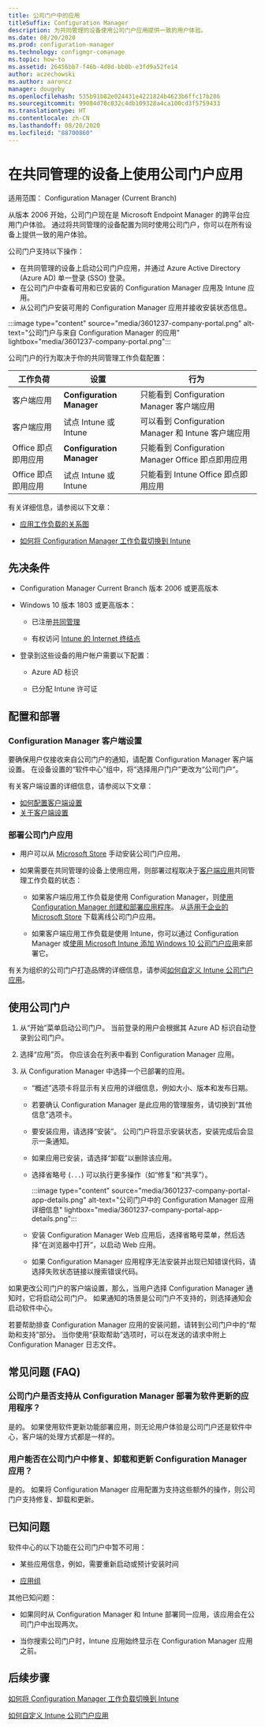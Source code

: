```yaml
---
title: 公司门户中的应用
titleSuffix: Configuration Manager
description: 为共同管理的设备使用公司门户应用提供一致的用户体验。
ms.date: 08/20/2020
ms.prod: configuration-manager
ms.technology: configmgr-comanage
ms.topic: how-to
ms.assetid: 26456bb7-f46b-4d8d-bb0b-e3fd9a52fe14
author: aczechowski
ms.author: aaroncz
manager: dougeby
ms.openlocfilehash: 535b91b82e024431e4221824b4623b6ffc17b286
ms.sourcegitcommit: 99084d70c032c4db109328a4ca100cd3f5759433
ms.translationtype: HT
ms.contentlocale: zh-CN
ms.lasthandoff: 08/20/2020
ms.locfileid: "88700860"
---
```

# <a name="use-the-company-portal-app-on-co-managed-devices"></a>在共同管理的设备上使用公司门户应用

适用范围：  Configuration Manager (Current Branch)

<!--CMADO-3601237,INADO-4297660-->

从版本 2006 开始，公司门户现在是 Microsoft Endpoint Manager 的跨平台应用门户体验。 通过将共同管理的设备配置为同时使用公司门户，你可以在所有设备上提供一致的用户体验。

公司门户支持以下操作：

- 在共同管理的设备上启动公司门户应用，并通过 Azure Active Directory (Azure AD) 单一登录 (SSO) 登录。
- 在公司门户中查看可用和已安装的 Configuration Manager 应用及 Intune 应用。
- 从公司门户安装可用的 Configuration Manager 应用并接收安装状态信息。

:::image type="content" source="media/3601237-company-portal.png" alt-text="公司门户与来自 Configuration Manager 的应用" lightbox="media/3601237-company-portal.png":::

公司门户的行为取决于你的共同管理工作负载配置：

| 工作负荷 | 设置 | 行为 |
|----------|---------|----------|
| 客户端应用 | **Configuration Manager** | 只能看到 Configuration Manager 客户端应用 |
| 客户端应用 | 试点 Intune 或 Intune | 可以看到 Configuration Manager 和 Intune 客户端应用 |
| Office 即点即用应用 | **Configuration Manager** | 只能看到 Configuration Manager Office 即点即用应用 |
| Office 即点即用应用 | 试点 Intune 或 Intune | 只能看到 Intune Office 即点即用应用 |

有关详细信息，请参阅以下文章：

- [应用工作负载的关系图](workloads.md#diagram-for-app-workloads)

- [如何将 Configuration Manager 工作负载切换到 Intune](how-to-switch-workloads.md)

## <a name="prerequisites"></a>先决条件

- Configuration Manager Current Branch 版本 2006 或更高版本

- Windows 10 版本 1803 或更高版本：

  - 已注册[共同管理](how-to-enable.md)

  - 有权访问 [Intune 的 Internet 终结点](../../intune/fundamentals/intune-endpoints.md)

- 登录到这些设备的用户帐户需要以下配置：

  - Azure AD 标识

  - 已分配 Intune 许可证

## <a name="configure-and-deploy"></a>配置和部署

### <a name="configuration-manager-client-settings"></a>Configuration Manager 客户端设置

要确保用户仅接收来自公司门户的通知，请配置 Configuration Manager 客户端设置。 在设备设置的“软件中心”组中，将“选择用户门户”更改为“公司门户”。

有关客户端设置的详细信息，请参阅以下文章：

- [如何配置客户端设置](../core/clients/deploy/configure-client-settings.md)
- [关于客户端设置](../core/clients/deploy/about-client-settings.md#software-center)

### <a name="deploy-the-company-portal-app"></a>部署公司门户应用

- 用户可以从 [Microsoft Store](https://www.microsoft.com/p/company-portal/9wzdncrfj3pz?activetab=pivot:overviewtab) 手动安装公司门户应用。

- 如果需要在共同管理的设备上使用应用，则部署过程取决于[客户端应用](workloads.md#client-apps)共同管理工作负载的状态：

  - 如果客户端应用工作负载是使用 Configuration Manager，则[使用 Configuration Manager 创建和部署应用程序](../apps/get-started/create-and-deploy-an-application.md)。 从[适用于企业的 Microsoft Store](https://www.microsoft.com/business-store) 下载离线公司门户应用。

  - 如果客户端应用工作负载是使用 Intune，你可以通过 Configuration Manager 或[使用 Microsoft Intune 添加 Windows 10 公司门户应用](../../intune/apps/store-apps-company-portal-app.md)来部署它。

有关为组织的公司门户打造品牌的详细信息，请参阅[如何自定义 Intune 公司门户应用](../../intune/apps/company-portal-app.md)。

## <a name="use-the-company-portal"></a>使用公司门户

1. 从“开始”菜单启动公司门户。 当前登录的用户会根据其 Azure AD 标识自动登录到公司门户。

1. 选择“应用”页。 你应该会在列表中看到 Configuration Manager 应用。

1. 从 Configuration Manager 中选择一个已部署的应用。

    - “概述”选项卡将显示有关应用的详细信息，例如大小、版本和发布日期。

    - 若要确认 Configuration Manager 是此应用的管理服务，请切换到“其他信息”选项卡。

    - 要安装应用，请选择“安装”。 公司门户将显示安装状态，安装完成后会显示一条通知。

    - 如果应用已安装，请选择“卸载”以删除该应用。

    - 选择省略号 (`...`) 可以执行更多操作（如“修复”和“共享”）。

        :::image type="content" source="media/3601237-company-portal-app-details.png" alt-text="公司门户中的 Configuration Manager 应用详细信息" lightbox="media/3601237-company-portal-app-details.png":::

    - 安装 Configuration Manager Web 应用后，选择省略号菜单，然后选择“在浏览器中打开”，以启动 Web 应用。

    - 如果 Configuration Manager 应用程序无法安装并出现已知错误代码，请选择失败状态链接以搜索错误代码。

如果更改公司门户的客户端设置，那么，当用户选择 Configuration Manager 通知时，它将启动公司门户。 如果通知的场景是公司门户不支持的，则选择通知会启动软件中心。

若要帮助排查 Configuration Manager 应用的安装问题，请转到公司门户中的“帮助和支持”部分。 当你使用“获取帮助”选项时，可以在发送的请求中附上 Configuration Manager 日志文件。

## <a name="frequently-asked-questions-faq"></a>常见问题 (FAQ)

### <a name="does-company-portal-support-applications-deployed-as-software-updates-from-configuration-manager"></a>公司门户是否支持从 Configuration Manager 部署为软件更新的应用程序？

是的。 如果使用软件更新功能部署应用，则无论用户体验是公司门户还是软件中心，客户端的处理方式都是一样的。

### <a name="can-users-repair-uninstall-and-update-configuration-manager-apps-in-company-portal"></a>用户能否在公司门户中修复、卸载和更新 Configuration Manager 应用？

是的。 如果将 Configuration Manager 应用配置为支持这些额外的操作，则公司门户支持修复、卸载和更新。

## <a name="known-issues"></a>已知问题

软件中心的以下功能在公司门户中暂不可用：

- 某些应用信息，例如，需要重新启动或预计安装时间

- [应用组](../apps/deploy-use/create-app-groups.md)

其他已知问题：

- 如果同时从 Configuration Manager 和 Intune 部署同一应用，该应用会在公司门户中出现两次。

- 当你搜索公司门户时，Intune 应用始终显示在 Configuration Manager 应用之前。

## <a name="next-steps"></a>后续步骤

[如何将 Configuration Manager 工作负载切换到 Intune](how-to-switch-workloads.md)

[如何自定义 Intune 公司门户应用](../../intune/apps/company-portal-app.md)
